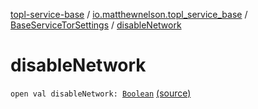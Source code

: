 [topl-service-base](../../index.md) / [io.matthewnelson.topl_service_base](../index.md) / [BaseServiceTorSettings](index.md) / [disableNetwork](./disable-network.md)

# disableNetwork

`open val disableNetwork: `[`Boolean`](https://kotlinlang.org/api/latest/jvm/stdlib/kotlin/-boolean/index.html) [(source)](https://github.com/05nelsonm/TorOnionProxyLibrary-Android/blob/master/topl-service-base/src/main/java/io/matthewnelson/topl_service_base/BaseServiceTorSettings.kt#L109)
